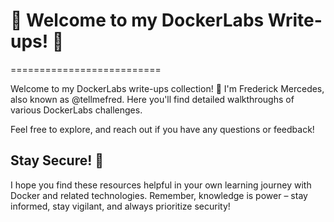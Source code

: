 # 🚀 Welcome to my DockerLabs Write-ups! 🚀
==========================

Welcome to my DockerLabs write-ups collection! 👋 I'm Frederick Mercedes, also known as @tellmefred. Here you'll find detailed walkthroughs of various DockerLabs challenges.

Feel free to explore, and reach out if you have any questions or feedback!

**Stay Secure! 🚀**
-------------------

I hope you find these resources helpful in your own learning journey with Docker and related technologies. Remember, knowledge is power – stay informed, stay vigilant, and always prioritize security!
